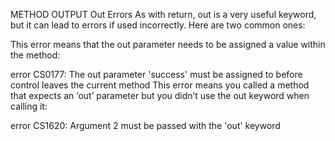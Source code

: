 METHOD OUTPUT
Out Errors
As with return, out is a very useful keyword, but it can lead to errors if used incorrectly. Here are two common ones:

This error means that the out parameter needs to be assigned a value within the method:

error CS0177: The out parameter 'success' must be assigned to before control leaves the current method
This error means you called a method that expects an ‘out’ parameter but you didn’t use the out keyword when calling it:

error CS1620: Argument 2 must be passed with the 'out' keyword

